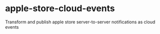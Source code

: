 # apple-store-cloud-events
Transform and publish apple store server-to-server notifications as cloud events 
